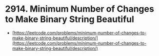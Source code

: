 # 2914. Minimum Number of Changes to Make Binary String Beautiful

- [https://leetcode.com/problems/minimum-number-of-changes-to-make-binary-string-beautiful/description/](https://leetcode.com/problems/minimum-number-of-changes-to-make-binary-string-beautiful/description/)
